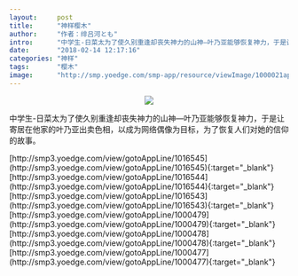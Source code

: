 ```yaml
---
layout:     post
title:      "神样樱木"
author:     "作者：绯吕河とも"
intro:      "中学生-日菜太为了使久别重逢却丧失神力的山神—叶乃亚能够恢复神力，于是让寄居在他家的叶乃亚出卖色相，以成为网络偶像为目标，为了恢复人们对她的信仰的故事。"
date:       "2018-02-14 12:17:16"
categories: "神样"
tags:       "樱木"
image:      "http://smp.yoedge.com/smp-app/resource/viewImage/1000021appline.png"
---
```

<div style="text-align: center">
<p><img src="http://smp.yoedge.com/smp-app/resource/viewImage/1000021appline.png"/></p>
</div>
<p class="post-meta">
<span>中学生-日菜太为了使久别重逢却丧失神力的山神—叶乃亚能够恢复神力，于是让寄居在他家的叶乃亚出卖色相，以成为网络偶像为目标，为了恢复人们对她的信仰的故事。</span>
</p>
[http://smp3.yoedge.com/view/gotoAppLine/1016545](http://smp3.yoedge.com/view/gotoAppLine/1016545){:target="_blank"}
[http://smp3.yoedge.com/view/gotoAppLine/1016544](http://smp3.yoedge.com/view/gotoAppLine/1016544){:target="_blank"}
[http://smp3.yoedge.com/view/gotoAppLine/1016543](http://smp3.yoedge.com/view/gotoAppLine/1016543){:target="_blank"}
[http://smp3.yoedge.com/view/gotoAppLine/1000479](http://smp3.yoedge.com/view/gotoAppLine/1000479){:target="_blank"}
[http://smp3.yoedge.com/view/gotoAppLine/1000478](http://smp3.yoedge.com/view/gotoAppLine/1000478){:target="_blank"}
[http://smp3.yoedge.com/view/gotoAppLine/1000477](http://smp3.yoedge.com/view/gotoAppLine/1000477){:target="_blank"}



